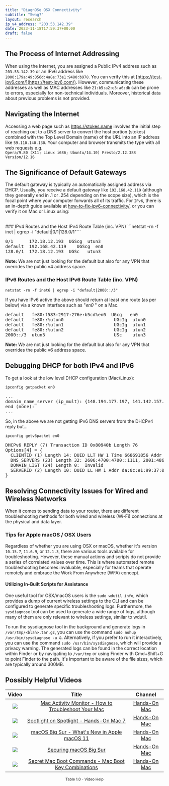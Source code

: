 ```yaml
---
title: "DiagnOSe OSX Connectivity"
subtitle: "Swag?"
layout: research
ip_v4_address: "203.53.142.39"
date: 2023-11-18T17:59:37+00:00
draft: false
---
```


## The Process of Internet Addressing

When using the Internet, you are assigned a Public IPv4 address such as ```203.53.142.39``` or an IPv6 address like ```2000:179a:49:856d:4a8e:73e1:9480:b978```. You can verify this at [https://test-ipv6.com/](https://test-ipv6.com/). However, communicating these addresses as well as MAC addresses like ```21:b5:a2:e3:a6:db``` can be prone to errors, especially for non-technical individuals. Moreover, historical data about previous problems is not provided.
## Navigating the Internet
Accessing a web page such as https://stokes.name involves the initial step of reaching out to a DNS server to convert the host portion (stokes) combined with the Top Level Domain (name) of the URL into an IP address like ```59.110.140.130```. Your computer and browser transmits the type with all web requests e.g. <br>```Opera/9.80 (X11; Linux i686; Ubuntu/14.10) Presto/2.12.388 Version/12.16```
## The Significance of Default Gateways
The default gateway is typically an automatically assigned address via DHCP. Usually, you receive a default gateway like ```192.168.42.119``` (although they generally end in .1 or .254 depending on the scope size), which is the focal point where your computer forwards all of its traffic. For ```IPv6```, there is an in-depth guide available at [how-to-fix-ipv6-connectivity/](/blog/how-to-fix-ipv6-connectivity/), or you can verify it on Mac or Linux using:

<br>
### IPv4 Routes and the Host IPv4 Route Table (inc. VPN)
```netstat -rn -f inet | egrep -i "default|0/1|128.0/1"```

<pre>
0/1      172.18.12.193  UGScg  utun3
default  192.168.42.119    UGScg  en0
128.0/1  172.18.12.193  UGSc   utun3</pre>

**Note:** We are not just looking for the default but also for any VPN that overrides the public v4 address space.

### IPv6 Routes and the Host IPv6 Route Table (inc. VPN)
```netstat -rn -f inet6 | egrep -i "default|2000::/3"```

If you have IPv6 active the above should return at least one route (as per below) via a known interface such as "_en0_ " on a Mac. 

<pre>
default   fe80:f583:2917:276e:b5cd%en0  UGcg   en0
default   fe80::%utun0                   UGcIg  utun0
default   fe80::%utun1                   UGcIg  utun1
default   fe80::%utun2                   UGcIg  utun2
2000::/3  utun3                          USc    utun3</pre>

**Note:** We are not just looking for the default but also for any VPN that overrides the public v6 address space.
<br>

## Debugging DHCP for both IPv4 and IPv6

To get a look at the low level DHCP configuration (Mac/Linux): 

```ipconfig getpacket en0```

<pre>
...
domain_name_server (ip_mult): {148.194.177.197, 141.142.157.167}
end (none):
...</pre>

So, in the above we are not getting IPv6 DNS servers from the DHCPv4 reply but...

```ipconfig getv6packet en0```

<pre>
DHCPv6 REPLY (7) Transaction ID 0x80940b Length 76
Options[4] = {
  CLIENTID (1) Length 14: DUID LLT HW 1 Time 668691856 Addr 21:b5:a2:e3:a6:db
  DNS_SERVERS (23) Length 32: 2606:4700:4700::1111, 2001:4860:4860::8844
  DOMAIN_LIST (24) Length 0:  Invalid
  SERVERID (2) Length 10: DUID LL HW 1 Addr da:0c:e1:99:37:04
}</pre>




## Resolving Connectivity Issues for Wired and Wireless Networks
When it comes to sending data to your router, there are different troubleshooting methods for both wired and wireless (Wi-Fi) connections at the physical and data layer.
### Tips for Apple macOS / OSX Users
Regardless of whether you are using OSX or macOS, whether it's version ```10.15.7```, ```11.6.9```, or ```12.1.3```, there are various tools available for troubleshooting. However, these manual actions and scripts do not provide a series of correlated values over time. This is where automated remote troubleshooting becomes invaluable, especially for teams that operate remotely and embrace the Work From Anywhere (WFA) concept.
#### Utilizing In-Built Scripts for Assistance
One useful tool for OSX/macOS users is the ```sudo wdutil info```, which provides a dump of current wireless settings to the CLI and can be configured to generate specific troubleshooting logs. Furthermore, the ```sysdiagnose``` tool can be used to generate a wide range of logs, although many of them are only relevant to wireless settings, similar to wdutil.

To run the sysdiagnose tool in the background and generate logs in ```/var/tmp/<blah>.tar.gz```, you can use the command ```sudo nohup /usr/bin/sysdiagnose -u &```. Alternatively, if you prefer to run it interactively, you can use the command ```sudo /usr/bin/sysdiagnose```, which will provide a privacy warning. The generated logs can be found in the correct location within Finder or by navigating to ```/var/tmp``` or using Finder with Cmd+Shift+G to point Finder to the path. It's important to be aware of the file sizes, which are typically around 300MB.
## Possibly Helpful Videos

<link href="/plugins/lity/css/lity.min.css" rel="stylesheet">
<script src="/plugins/lity/js/lity.min.js"></script>
<div class="table1-start"></div>

|Video | Title | Channel |
| :---: | :---: | :---: |
|<a href="https://www.youtube.com/watch?v=TWzWd_DiaJ0" data-lity><img src="https://i.ytimg.com/vi/TWzWd_DiaJ0/default.jpg" class="img-fluid"></a>|<a href="https://www.youtube.com/watch?v=TWzWd_DiaJ0" data-lity>Mac Activity Monitor - How to Troubleshoot Your Mac</a>|<a target="_blank" href="https://www.youtube.com/channel/UCg43DP8MdHVcl4rFK_delBg" >Hands-On Mac</a>|
|<a href="https://www.youtube.com/watch?v=RslZ4W1EPqk" data-lity><img src="https://i.ytimg.com/vi/RslZ4W1EPqk/default.jpg" class="img-fluid"></a>|<a href="https://www.youtube.com/watch?v=RslZ4W1EPqk" data-lity>Spotlight on Spotlight - Hands-On Mac 7</a>|<a target="_blank" href="https://www.youtube.com/channel/UCg43DP8MdHVcl4rFK_delBg" >Hands-On Mac</a>|
|<a href="https://www.youtube.com/watch?v=JMKi6o9kaZI" data-lity><img src="https://i.ytimg.com/vi/JMKi6o9kaZI/default.jpg" class="img-fluid"></a>|<a href="https://www.youtube.com/watch?v=JMKi6o9kaZI" data-lity>macOS Big Sur - What&#39;s New in Apple macOS 11</a>|<a target="_blank" href="https://www.youtube.com/channel/UCg43DP8MdHVcl4rFK_delBg" >Hands-On Mac</a>|
|<a href="https://www.youtube.com/watch?v=7KdhJimuhNw" data-lity><img src="https://i.ytimg.com/vi/7KdhJimuhNw/default.jpg" class="img-fluid"></a>|<a href="https://www.youtube.com/watch?v=7KdhJimuhNw" data-lity>Securing macOS Big Sur</a>|<a target="_blank" href="https://www.youtube.com/channel/UCg43DP8MdHVcl4rFK_delBg" >Hands-On Mac</a>|
|<a href="https://www.youtube.com/watch?v=VwNYWAxHCgM" data-lity><img src="https://i.ytimg.com/vi/VwNYWAxHCgM/default.jpg" class="img-fluid"></a>|<a href="https://www.youtube.com/watch?v=VwNYWAxHCgM" data-lity>Secret Mac Boot Commands - Mac Boot Key Combinations</a>|<a target="_blank" href="https://www.youtube.com/channel/UCg43DP8MdHVcl4rFK_delBg" >Hands-On Mac</a>|

<center><small>Table 1.0 - Video Help</small></center>
 <br>
<div class="table1-end"></div>
<script type="text/javascript">
(function() {
    $('div.table1-start').nextUntil('div.table1-end', 'table').addClass('table thead-dark table-striped table-responsive rounded').attr('id', 't1');
    $('#t1').find('thead').addClass('thead-dark');
})();
</script>
